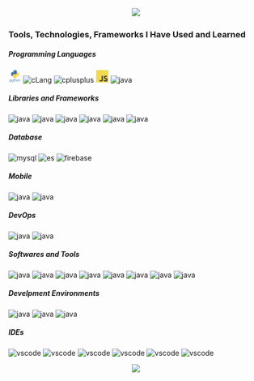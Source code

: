 <!-- ### Hi there 👋 -->

<!--
**bllgg/bllgg** is a ✨ _special_ ✨ repository because its `README.md` (this file) appears on your GitHub profile.

Here are some ideas to get you started:

- 🔭 I’m currently working on ...
- 🌱 I’m currently learning ...
- 👯 I’m looking to collaborate on ...
- 🤔 I’m looking for help with ...
- 💬 Ask me about ...
- 📫 How to reach me: ...
- 😄 Pronouns: ...
- ⚡ Fun fact: ...
-->
<p align="center">
  <img src="https://capsule-render.vercel.app/api?type=waving&height=100&color=gradient&text=Hello!&fontSize=30&fontAlign=10"/>
</p>


<h3> Tools, Technologies, Frameworks I Have Used and Learned</h3>

<h5> Programming Languages</h5>
<img src="https://raw.githubusercontent.com/devicons/devicon/master/icons/python/python-original-wordmark.svg" alt="python" width="25" height="25"/>
<img src="https://cdn.jsdelivr.net/gh/devicons/devicon/icons/c/c-original.svg" alt="cLang" width="25" height="25"/>
<img src="https://cdn.jsdelivr.net/gh/devicons/devicon/icons/cplusplus/cplusplus-original.svg" alt="cplusplus" width="25" height="25"/>
<img src="https://raw.githubusercontent.com/devicons/devicon/master/icons/javascript/javascript-original.svg" alt="javascript" width="25" height="25" />
<img src="https://user-images.githubusercontent.com/25181517/117201156-9a724800-adec-11eb-9a9d-3cd0f67da4bc.png" alt="java" width="25" height="25">

<h5> Libraries and Frameworks</h5>
<img src="https://user-images.githubusercontent.com/25181517/183890595-779a7e64-3f43-4634-bad2-eceef4e80268.png" alt="java" width="25" height="25">
<img src="https://user-images.githubusercontent.com/25181517/183897015-94a058a6-b86e-4e42-a37f-bf92061753e5.png" alt="java" width="25" height="25">
<img src="https://user-images.githubusercontent.com/25181517/183891303-41f257f8-6b3d-487c-aa56-c497b880d0fb.png" alt="java" width="25" height="25">
<img src="https://avatars.githubusercontent.com/u/69922175?s=48&v=4" alt="java" width="25" height="25">
<img src="https://avatars.githubusercontent.com/u/9460735?s=48&v=4" alt="java" width="25" height="25">
<img src="https://avatars.githubusercontent.com/u/21003710?s=48&v=4" alt="java" width="25" height="25">

<h5> Database</h5>
<img src="https://user-images.githubusercontent.com/25181517/183896128-ec99105a-ec1a-4d85-b08b-1aa1620b2046.png" alt="mysql" height="25" width="25">
<img src="https://user-images.githubusercontent.com/25181517/183569191-f32cdf03-673f-4ae3-809b-3a8b376bb8a2.png" alt="es" height="25" width="25">
<img src="https://user-images.githubusercontent.com/25181517/189716855-2c69ca7a-5149-4647-936d-780610911353.png" alt="firebase" height="25" width="25">

<h5> Mobile</h5>
<img src="https://user-images.githubusercontent.com/25181517/183897015-94a058a6-b86e-4e42-a37f-bf92061753e5.png" alt="java" width="25" height="25">
<img src="https://user-images.githubusercontent.com/25181517/117269608-b7dcfb80-ae58-11eb-8e66-6cc8753553f0.png" alt="java" width="25" height="25">

<h5> DevOps</h5>
<img src="https://user-images.githubusercontent.com/25181517/182534006-037f08b5-8e7b-4e5f-96b6-5d2a5558fa85.png" alt="java" width="25" height="25">
<img src="https://user-images.githubusercontent.com/25181517/117207330-263ba280-adf4-11eb-9b97-0ac5b40bc3be.png" alt="java" width="25" height="25">

<h5> Softwares and Tools</h5>
<img src="https://user-images.githubusercontent.com/25181517/192108895-20dc3343-43e3-4a54-a90e-13a4abbc57b9.png" alt="java" width="25" height="25">
<img src="https://user-images.githubusercontent.com/25181517/186711578-bf30cb30-40b7-4b45-95a5-bdf837c372e7.png" alt="java" width="25" height="25">
<img src="https://user-images.githubusercontent.com/25181517/192108372-f71d70ac-7ae6-4c0d-8395-51d8870c2ef0.png" alt="java" width="25" height="25">
<img src="https://user-images.githubusercontent.com/25181517/192108374-8da61ba1-99ec-41d7-80b8-fb2f7c0a4948.png" alt="java" width="25" height="25">
<img src="https://user-images.githubusercontent.com/25181517/192108376-c675d39b-90f6-4073-bde6-5a9291644657.png" alt="java" width="25" height="25">
<img src="https://user-images.githubusercontent.com/25181517/183912952-83784e94-629d-4c34-a961-ae2ae795b662.png" alt="java" width="25" height="25">
<img src="https://user-images.githubusercontent.com/25181517/192109061-e138ca71-337c-4019-8d42-4792fdaa7128.png" alt="java" width="25" height="25">
<img src="https://avatars.githubusercontent.com/u/6359919?s=200&v=4" alt="java" width="25" height="25">

<!-- kibana, Xshell, MobaXterm -->

<!-- <h5> Microcontrollers and Microchips</h5>
<img src="https://avatars.githubusercontent.com/u/64278475?s=200&v=4" alt="java" width="25" height="25">
Atmel
zynq -->

<h5> Develpment Environments</h5>
<img src="https://avatars.githubusercontent.com/u/4604537?s=200&v=4" alt="java" width="25" height="25">
<img src="https://avatars.githubusercontent.com/u/1854028?s=200&v=4" alt="java" width="25" height="25">
<img src="https://user-images.githubusercontent.com/25181517/186884150-05e9ff6d-340e-4802-9533-2c3f02363ee3.png" alt="java" width="25" height="25">

<h5> IDEs</h5>
<p align="left">
<img src="https://cdn.jsdelivr.net/gh/devicons/devicon/icons/vscode/vscode-original.svg" alt="vscode" width="25" height="25"/>
<img src="https://user-images.githubusercontent.com/25181517/192108890-200809d1-439c-4e23-90d3-b090cf9a4eea.png" alt="vscode" width="25" height="25"/>
<img src="https://user-images.githubusercontent.com/25181517/192108893-b1eed3c7-b2c4-4e1c-9e9f-c7e83637b33d.png" alt="vscode" width="25" height="25"/>
<img src="https://user-images.githubusercontent.com/25181517/192108889-232b3431-a585-4b36-a62d-9078bd3641d9.png" alt="vscode" width="25" height="25"/>
<img src="https://user-images.githubusercontent.com/25181517/183914128-3fc88b4a-4ac1-40e6-9443-9a30182379b7.png" alt="vscode" width="25" height="25"/>
<img src="https://avatars.githubusercontent.com/u/379109?s=48&v=4" alt="vscode" width="25" height="25"/>

<p align="center">
  <img src="https://capsule-render.vercel.app/api?type=waving&height=80&color=gradient&fontSize=30&fontAlign=10&section=footer"/>
</p>